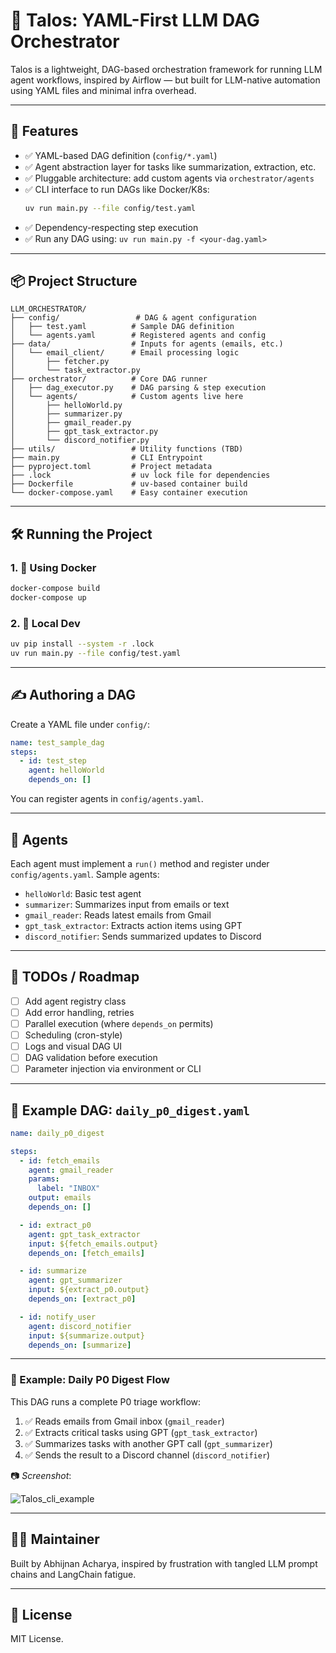 # 🧠 Talos: YAML-First LLM DAG Orchestrator

Talos is a lightweight, DAG-based orchestration framework for running LLM agent workflows, inspired by Airflow — but built for LLM-native automation using YAML files and minimal infra overhead.

---

## 🚀 Features

- ✅ YAML-based DAG definition (`config/*.yaml`)
- ✅ Agent abstraction layer for tasks like summarization, extraction, etc.
- ✅ Pluggable architecture: add custom agents via `orchestrator/agents`
- ✅ CLI interface to run DAGs like Docker/K8s:
  ```bash
  uv run main.py --file config/test.yaml
  ```
- ✅ Dependency-respecting step execution
- ✅ Run any DAG using: `uv run main.py -f <your-dag.yaml>`

---

## 📦 Project Structure

```
LLM_ORCHESTRATOR/
├── config/                 # DAG & agent configuration
│   ├── test.yaml          # Sample DAG definition
│   └── agents.yaml        # Registered agents and config
├── data/                  # Inputs for agents (emails, etc.)
│   └── email_client/      # Email processing logic
│       ├── fetcher.py
│       └── task_extractor.py
├── orchestrator/          # Core DAG runner
│   ├── dag_executor.py    # DAG parsing & step execution
│   └── agents/            # Custom agents live here
│       ├── helloWorld.py
│       ├── summarizer.py
│       ├── gmail_reader.py
│       ├── gpt_task_extractor.py
│       └── discord_notifier.py
├── utils/                 # Utility functions (TBD)
├── main.py                # CLI Entrypoint
├── pyproject.toml         # Project metadata
├── .lock                  # uv lock file for dependencies
├── Dockerfile             # uv-based container build
└── docker-compose.yaml    # Easy container execution
```

---

## 🛠️ Running the Project

### 1. 🐳 Using Docker

```bash
docker-compose build
docker-compose up
```

### 2. 🧪 Local Dev

```bash
uv pip install --system -r .lock
uv run main.py --file config/test.yaml
```

---

## ✍️ Authoring a DAG

Create a YAML file under `config/`:

```yaml
name: test_sample_dag
steps:
  - id: test_step
    agent: helloWorld
    depends_on: []
```

You can register agents in `config/agents.yaml`.

---

## 🧩 Agents

Each agent must implement a `run()` method and register under `config/agents.yaml`. Sample agents:

- `helloWorld`: Basic test agent
- `summarizer`: Summarizes input from emails or text
- `gmail_reader`: Reads latest emails from Gmail
- `gpt_task_extractor`: Extracts action items using GPT
- `discord_notifier`: Sends summarized updates to Discord

---

## 🧱 TODOs / Roadmap

- [ ] Add agent registry class
- [ ] Add error handling, retries
- [ ] Parallel execution (where `depends_on` permits)
- [ ] Scheduling (cron-style)
- [ ] Logs and visual DAG UI
- [ ] DAG validation before execution
- [ ] Parameter injection via environment or CLI

---

## 📄 Example DAG: `daily_p0_digest.yaml`

```yaml
name: daily_p0_digest

steps:
  - id: fetch_emails
    agent: gmail_reader
    params:
      label: "INBOX"
    output: emails
    depends_on: []

  - id: extract_p0
    agent: gpt_task_extractor
    input: ${fetch_emails.output}
    depends_on: [fetch_emails]

  - id: summarize
    agent: gpt_summarizer
    input: ${extract_p0.output}
    depends_on: [extract_p0]

  - id: notify_user
    agent: discord_notifier
    input: ${summarize.output}
    depends_on: [summarize]
```

---

### 📸 Example: Daily P0 Digest Flow

This DAG runs a complete P0 triage workflow:

1. ✅ Reads emails from Gmail inbox (`gmail_reader`)
2. ✅ Extracts critical tasks using GPT (`gpt_task_extractor`)
3. ✅ Summarizes tasks with another GPT call (`gpt_summarizer`)
4. ✅ Sends the result to a Discord channel (`discord_notifier`)

📷 _Screenshot_:


![Talos_cli_example](https://github.com/user-attachments/assets/8e2691df-ed2e-405f-b622-56149a02f18c)



---

## 🧑‍💻 Maintainer

Built by Abhijnan Acharya, inspired by frustration with tangled LLM prompt chains and LangChain fatigue.

---

## 📄 License

MIT License.
